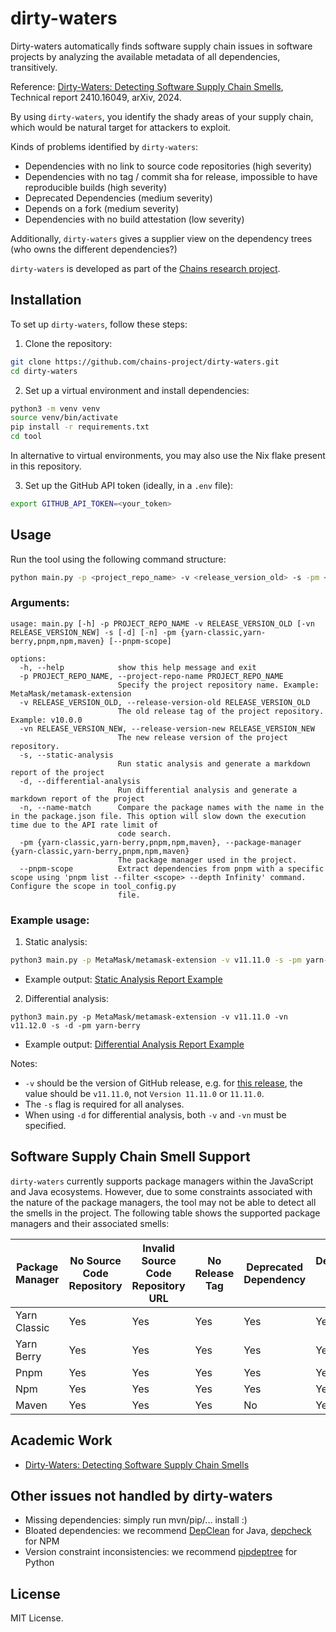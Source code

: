 # dirty-waters

Dirty-waters automatically finds software supply chain issues in software projects by analyzing the available metadata of all dependencies, transitively.

Reference: [Dirty-Waters: Detecting Software Supply Chain Smells](http://arxiv.org/pdf/2410.16049), Technical report 2410.16049, arXiv, 2024.

By using `dirty-waters`, you identify the shady areas of your supply chain, which would be natural target for attackers to exploit.

Kinds of problems identified by `dirty-waters`:

- Dependencies with no link to source code repositories (high severity)
- Dependencies with no tag / commit sha for release, impossible to have reproducible builds (high severity)
- Deprecated Dependencies (medium severity)
- Depends on a fork (medium severity)
- Dependencies with no build attestation (low severity)

Additionally, `dirty-waters` gives a supplier view on the dependency trees (who owns the different dependencies?)

`dirty-waters` is developed as part of the [Chains research project](https://chains.proj.kth.se/).

## Installation

To set up `dirty-waters`, follow these steps:

1. Clone the repository:

```bash
git clone https://github.com/chains-project/dirty-waters.git
cd dirty-waters
```

2. Set up a virtual environment and install dependencies:

```bash
python3 -m venv venv
source venv/bin/activate
pip install -r requirements.txt
cd tool
```

In alternative to virtual environments, you may also use the Nix flake present in this repository.

3. Set up the GitHub API token (ideally, in a `.env` file):

```bash
export GITHUB_API_TOKEN=<your_token>
```

## Usage

Run the tool using the following command structure:

```bash
python main.py -p <project_repo_name> -v <release_version_old> -s -pm <package_manager> [-vn <release_version_new>] [-d]
```

### Arguments:

```
usage: main.py [-h] -p PROJECT_REPO_NAME -v RELEASE_VERSION_OLD [-vn RELEASE_VERSION_NEW] -s [-d] [-n] -pm {yarn-classic,yarn-berry,pnpm,npm,maven} [--pnpm-scope]

options:
  -h, --help            show this help message and exit
  -p PROJECT_REPO_NAME, --project-repo-name PROJECT_REPO_NAME
                        Specify the project repository name. Example: MetaMask/metamask-extension
  -v RELEASE_VERSION_OLD, --release-version-old RELEASE_VERSION_OLD
                        The old release tag of the project repository. Example: v10.0.0
  -vn RELEASE_VERSION_NEW, --release-version-new RELEASE_VERSION_NEW
                        The new release version of the project repository.
  -s, --static-analysis
                        Run static analysis and generate a markdown report of the project
  -d, --differential-analysis
                        Run differential analysis and generate a markdown report of the project
  -n, --name-match      Compare the package names with the name in the in the package.json file. This option will slow down the execution time due to the API rate limit of
                        code search.
  -pm {yarn-classic,yarn-berry,pnpm,npm,maven}, --package-manager {yarn-classic,yarn-berry,pnpm,npm,maven}
                        The package manager used in the project.
  --pnpm-scope          Extract dependencies from pnpm with a specific scope using 'pnpm list --filter <scope> --depth Infinity' command. Configure the scope in tool_config.py
                        file.
```

### Example usage:

1. Static analysis:

```bash
python3 main.py -p MetaMask/metamask-extension -v v11.11.0 -s -pm yarn-berry
```

- Example output: [Static Analysis Report Example](example_reports/static_analysis_report_example.md)

2. Differential analysis:

```
python3 main.py -p MetaMask/metamask-extension -v v11.11.0 -vn v11.12.0 -s -d -pm yarn-berry
```

- Example output: [Differential Analysis Report Example](example_reports/differential_analysis_report_example.md)

Notes:

- `-v` should be the version of GitHub release, e.g. for [this release](https://github.com/MetaMask/metamask-extension/releases/tag/v11.1.0), the value should be `v11.11.0`, not `Version 11.11.0` or `11.11.0`.
- The `-s` flag is required for all analyses.
- When using `-d` for differential analysis, both `-v` and `-vn` must be specified.

## Software Supply Chain Smell Support

`dirty-waters` currently supports package managers within the JavaScript and Java ecosystems. However, due to some constraints associated with the nature of the package managers, the tool may not be able to detect all the smells in the project. The following table shows the supported package managers and their associated smells:

| Package Manager | No Source Code Repository | Invalid Source Code Repository URL | No Release Tag | Deprecated Dependency | Depends on a Fork | No Build Attestation |
| --------------- | ------------------------- | ---------------------------------- | -------------- | --------------------- | ----------------- | -------------------- |
| Yarn Classic    | Yes                       | Yes                                | Yes            | Yes                   | Yes               | Yes                  |
| Yarn Berry      | Yes                       | Yes                                | Yes            | Yes                   | Yes               | Yes                  |
| Pnpm            | Yes                       | Yes                                | Yes            | Yes                   | Yes               | Yes                  |
| Npm             | Yes                       | Yes                                | Yes            | Yes                   | Yes               | Yes                  |
| Maven           | Yes                       | Yes                                | Yes            | No                    | Yes               | No                   |

## Academic Work

- [Dirty-Waters: Detecting Software Supply Chain Smells](https://arxiv.org/abs/2410.16049)

## Other issues not handled by dirty-waters

- Missing dependencies: simply run mvn/pip/... install :)
- Bloated dependencies: we recommend [DepClean](https://github.com/ASSERT-KTH/depclean) for Java, [depcheck](https://github.com/depcheck/depcheck) for NPM
- Version constraint inconsistencies: we recommend [pipdeptree](https://github.com/tox-dev/pipdeptree) for Python

## License

MIT License.
